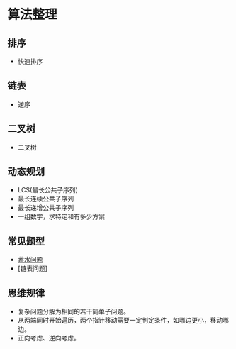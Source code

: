 # 算法整理

## 排序

- 快速排序

## 链表

- 逆序

## 二叉树

- 二叉树


## 动态规划

- LCS(最长公共子序列)
- 最长连续公共子序列
- 最长递增公共子序列
- 一组数字，求特定和有多少方案

## 常见题型

- [蓄水问题](https://blog.csdn.net/mw_nice/article/details/82663857)
- [链表问题]

## 思维规律

- 复杂问题分解为相同的若干简单子问题。
- 从两端同时开始遍历，两个指针移动需要一定判定条件，如哪边更小，移动哪边。
- 正向考虑、逆向考虑。